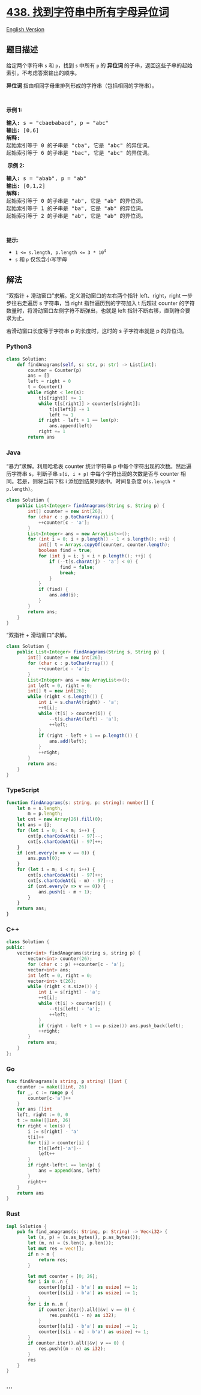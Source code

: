 # [438. 找到字符串中所有字母异位词](https://leetcode.cn/problems/find-all-anagrams-in-a-string)

[English Version](/solution/0400-0499/0438.Find%20All%20Anagrams%20in%20a%20String/README_EN.md)

## 题目描述

<!-- 这里写题目描述 -->

<p>给定两个字符串&nbsp;<code>s</code>&nbsp;和 <code>p</code>，找到&nbsp;<code>s</code><strong>&nbsp;</strong>中所有&nbsp;<code>p</code><strong>&nbsp;</strong>的&nbsp;<strong>异位词&nbsp;</strong>的子串，返回这些子串的起始索引。不考虑答案输出的顺序。</p>

<p><strong>异位词 </strong>指由相同字母重排列形成的字符串（包括相同的字符串）。</p>

<p>&nbsp;</p>

<p><strong>示例&nbsp;1:</strong></p>

<pre>
<strong>输入: </strong>s = "cbaebabacd", p = "abc"
<strong>输出: </strong>[0,6]
<strong>解释:</strong>
起始索引等于 0 的子串是 "cba", 它是 "abc" 的异位词。
起始索引等于 6 的子串是 "bac", 它是 "abc" 的异位词。
</pre>

<p><strong>&nbsp;示例 2:</strong></p>

<pre>
<strong>输入: </strong>s = "abab", p = "ab"
<strong>输出: </strong>[0,1,2]
<strong>解释:</strong>
起始索引等于 0 的子串是 "ab", 它是 "ab" 的异位词。
起始索引等于 1 的子串是 "ba", 它是 "ab" 的异位词。
起始索引等于 2 的子串是 "ab", 它是 "ab" 的异位词。
</pre>

<p>&nbsp;</p>

<p><strong>提示:</strong></p>

<ul>
	<li><code>1 &lt;= s.length, p.length &lt;= 3 * 10<sup>4</sup></code></li>
	<li><code>s</code>&nbsp;和&nbsp;<code>p</code>&nbsp;仅包含小写字母</li>
</ul>

## 解法

<!-- 这里可写通用的实现逻辑 -->

“双指针 + 滑动窗口”求解。定义滑动窗口的左右两个指针 left、right，right 一步步往右走遍历 s 字符串，当 right 指针遍历到的字符加入 t 后超过 counter 的字符数量时，将滑动窗口左侧字符不断弹出，也就是 left 指针不断右移，直到符合要求为止。

若滑动窗口长度等于字符串 p 的长度时，这时的 s 子字符串就是 p 的异位词。

<!-- tabs:start -->

### **Python3**

<!-- 这里可写当前语言的特殊实现逻辑 -->

```python
class Solution:
    def findAnagrams(self, s: str, p: str) -> List[int]:
        counter = Counter(p)
        ans = []
        left = right = 0
        t = Counter()
        while right < len(s):
            t[s[right]] += 1
            while t[s[right]] > counter[s[right]]:
                t[s[left]] -= 1
                left += 1
            if right - left + 1 == len(p):
                ans.append(left)
            right += 1
        return ans
```

### **Java**

<!-- 这里可写当前语言的特殊实现逻辑 -->

“暴力”求解。利用哈希表 counter 统计字符串 p 中每个字符出现的次数。然后遍历字符串 s，判断子串 `s[i, i + p)` 中每个字符出现的次数是否与 counter 相同。若是，则将当前下标 i 添加到结果列表中。时间复杂度 `O(s.length * p.length)`。

```java
class Solution {
    public List<Integer> findAnagrams(String s, String p) {
        int[] counter = new int[26];
        for (char c : p.toCharArray()) {
            ++counter[c - 'a'];
        }
        List<Integer> ans = new ArrayList<>();
        for (int i = 0; i + p.length() - 1 < s.length(); ++i) {
            int[] t = Arrays.copyOf(counter, counter.length);
            boolean find = true;
            for (int j = i; j < i + p.length(); ++j) {
                if (--t[s.charAt(j) - 'a'] < 0) {
                    find = false;
                    break;
                }
            }
            if (find) {
                ans.add(i);
            }
        }
        return ans;
    }
}
```

“双指针 + 滑动窗口”求解。

```java
class Solution {
    public List<Integer> findAnagrams(String s, String p) {
        int[] counter = new int[26];
        for (char c : p.toCharArray()) {
            ++counter[c - 'a'];
        }
        List<Integer> ans = new ArrayList<>();
        int left = 0, right = 0;
        int[] t = new int[26];
        while (right < s.length()) {
            int i = s.charAt(right) - 'a';
            ++t[i];
            while (t[i] > counter[i]) {
                --t[s.charAt(left) - 'a'];
                ++left;
            }
            if (right - left + 1 == p.length()) {
                ans.add(left);
            }
            ++right;
        }
        return ans;
    }
}
```

### **TypeScript**

```ts
function findAnagrams(s: string, p: string): number[] {
    let n = s.length,
        m = p.length;
    let cnt = new Array(26).fill(0);
    let ans = [];
    for (let i = 0; i < m; i++) {
        cnt[p.charCodeAt(i) - 97]--;
        cnt[s.charCodeAt(i) - 97]++;
    }
    if (cnt.every(v => v == 0)) {
        ans.push(0);
    }
    for (let i = m; i < n; i++) {
        cnt[s.charCodeAt(i) - 97]++;
        cnt[s.charCodeAt(i - m) - 97]--;
        if (cnt.every(v => v == 0)) {
            ans.push(i - m + 1);
        }
    }
    return ans;
}
```

### **C++**

```cpp
class Solution {
public:
    vector<int> findAnagrams(string s, string p) {
        vector<int> counter(26);
        for (char c : p) ++counter[c - 'a'];
        vector<int> ans;
        int left = 0, right = 0;
        vector<int> t(26);
        while (right < s.size()) {
            int i = s[right] - 'a';
            ++t[i];
            while (t[i] > counter[i]) {
                --t[s[left] - 'a'];
                ++left;
            }
            if (right - left + 1 == p.size()) ans.push_back(left);
            ++right;
        }
        return ans;
    }
};
```

### **Go**

```go
func findAnagrams(s string, p string) []int {
	counter := make([]int, 26)
	for _, c := range p {
		counter[c-'a']++
	}
	var ans []int
	left, right := 0, 0
	t := make([]int, 26)
	for right < len(s) {
		i := s[right] - 'a'
		t[i]++
		for t[i] > counter[i] {
			t[s[left]-'a']--
			left++
		}
		if right-left+1 == len(p) {
			ans = append(ans, left)
		}
		right++
	}
	return ans
}
```

### **Rust**

```rust
impl Solution {
    pub fn find_anagrams(s: String, p: String) -> Vec<i32> {
        let (s, p) = (s.as_bytes(), p.as_bytes());
        let (m, n) = (s.len(), p.len());
        let mut res = vec![];
        if n > m {
            return res;
        }

        let mut counter = [0; 26];
        for i in 0..n {
            counter[(p[i] - b'a') as usize] += 1;
            counter[(s[i] - b'a') as usize] -= 1;
        }
        for i in n..m {
            if counter.iter().all(|&v| v == 0) {
                res.push((i - n) as i32);
            }
            counter[(s[i] - b'a') as usize] -= 1;
            counter[(s[i - n] - b'a') as usize] += 1;
        }
        if counter.iter().all(|&v| v == 0) {
            res.push((m - n) as i32);
        }
        res
    }
}
```

### **...**

```

```

<!-- tabs:end -->
